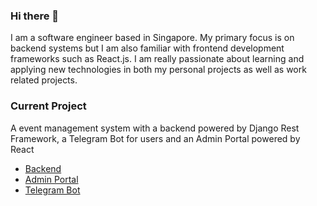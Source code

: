 ### Hi there 👋

I am a software engineer based in Singapore. My primary focus is on backend systems but I am also familiar with frontend development frameworks such as React.js. I am really passionate about learning and applying new technologies in both my personal projects as well as work related projects. 

### Current Project
A event management system with a backend powered by Django Rest Framework, a Telegram Bot for users and an Admin Portal powered by React

- [Backend](https://github.com/yankai14/event-management-telegram-bot-backend)<br/>
- [Admin Portal](https://github.com/yankai14/event-management-admin-portal)<br/>
- [Telegram Bot](https://github.com/yankai14/event-management-telegram-bot-client)
